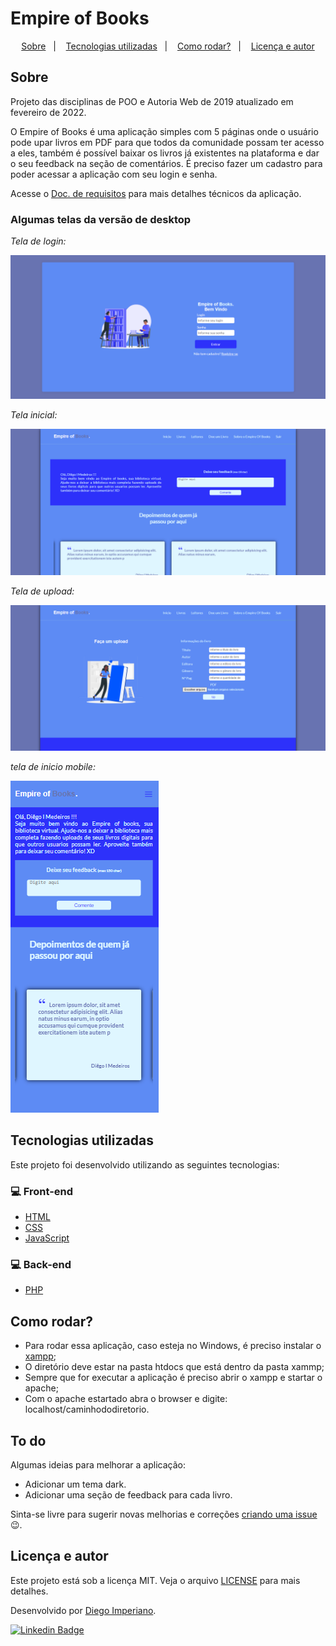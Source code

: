 # Empire of Books

<p align="center">
  <a href="#sobre">Sobre</a>&nbsp;&nbsp;&nbsp;|&nbsp;&nbsp;&nbsp;
  <a href="#tecnologias-utilizadas">Tecnologias utilizadas</a>&nbsp;&nbsp;&nbsp;|&nbsp;&nbsp;&nbsp;
  <a href="#como-rodar">Como rodar?</a>&nbsp;&nbsp;&nbsp;|&nbsp;&nbsp;&nbsp;
  <a href="#licença-e-autores">Licença e autor</a>
</p>

## Sobre

Projeto das disciplinas de POO e Autoria Web de 2019 atualizado em fevereiro de 2022.

O Empire of Books é uma aplicação simples com 5 páginas onde o usuário pode upar livros em PDF para que todos da comunidade possam ter acesso a eles, também é possível baixar os livros já existentes na plataforma e dar o seu feedback na seção de comentários. É preciso fazer um cadastro para poder acessar a aplicação com seu login e senha.

Acesse o [Doc. de requisitos](https://github.com/DiegoImperiano/empire-of-books/blob/main/DocRequisitos.pdf) para mais detalhes técnicos da aplicação.

### Algumas telas da versão de desktop

<p align="center">

_Tela de login:_

  <img src=".github/login.png" alt="tela de login"/>

_Tela inicial:_

  <img src=".github/inicio.png" alt="tela de inicio"/>

_Tela de upload:_

  <img src=".github/upload.png" alt="tela de upload"/>

_tela de inicio mobile:_

  <img src=".github/inicioMobile.png" alt="tela de inicio mobile"/>

</p>

## Tecnologias utilizadas

Este projeto foi desenvolvido utilizando as seguintes tecnologias:

### 💻 Front-end

- [HTML](https://developer.mozilla.org/pt-BR/docs/Web/HTML)
- [CSS](https://developer.mozilla.org/pt-BR/docs/Web/CSS)
- [JavaScript](https://www.javascript.com/)

### 💻 Back-end

- [PHP](https://www.php.net/)

## Como rodar?

- Para rodar essa aplicação, caso esteja no Windows, é preciso instalar o [xampp](https://www.apachefriends.org/pt_br/index.html);
- O diretório deve estar na pasta htdocs que está dentro da pasta xammp;
- Sempre que for executar a aplicação é preciso abrir o xampp e startar o apache;
- Com o apache estartado abra o browser e digite: localhost/caminhododiretorio.

## To do

Algumas ideias para melhorar a aplicação:

- Adicionar um tema dark.
- Adicionar uma seção de feedback para cada livro.

Sinta-se livre para sugerir novas melhorias e correções [criando uma issue](https://github.com/DiegoImperiano/empire-of-books/issues/new) 😉.

## Licença e autor

Este projeto está sob a licença MIT. Veja o arquivo [LICENSE](https://github.com/DiegoImperiano/empire-of-books/blob/main/LICENSE) para mais detalhes.

Desenvolvido por [Diego Imperiano](https://github.com/DiegoImperiano).

[![Linkedin Badge](https://img.shields.io/badge/-Diego_Imperiano-blue?style=flat-square&logo=Linkedin&logoColor=white&link=https://www.linkedin.com/in/diegoimperiano/)](https://www.linkedin.com/in/diegoimperiano/)
